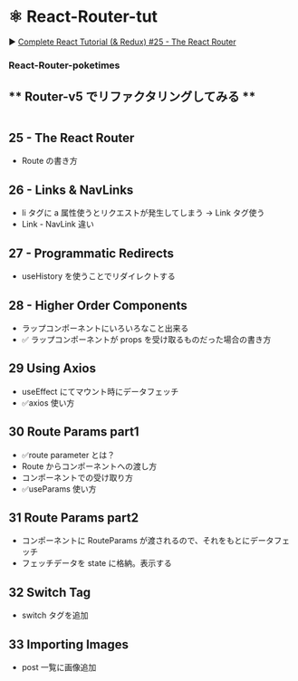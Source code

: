 # ⚛️ React-Router-tut

▶️ [Complete React Tutorial (& Redux) #25 - The React Router
](https://www.youtube.com/watch?v=QUz3k2O3ZJU&list=PL4cUxeGkcC9ij8CfkAY2RAGb-tmkNwQHG&index=26&t=0s)

### React-Router-poketimes

## ** Router-v5 でリファクタリングしてみる **

![]()

## 25 - The React Router

-   Route の書き方

## 26 - Links & NavLinks

-   li タグに a 属性使うとリクエストが発生してしまう -> Link タグ使う
-   Link - NavLink 違い

## 27 - Programmatic Redirects

-   useHistory を使うことでリダイレクトする

## 28 - Higher Order Components

-   ラップコンポーネントにいろいろなこと出来る
-   ✅ ラップコンポーネントが props を受け取るものだった場合の書き方

## 29 Using Axios

-   useEffect にてマウント時にデータフェッチ
-   ✅axios 使い方

## 30 Route Params part1

-   ✅route parameter とは？
-   Route からコンポーネントへの渡し方
-   コンポーネントでの受け取り方
-   ✅useParams 使い方

## 31 Route Params part2

-   コンポーネントに RouteParams が渡されるので、それをもとにデータフェッチ
-   フェッチデータを state に格納。表示する

## 32 Switch Tag

-   switch タグを追加

## 33 Importing Images

-   post 一覧に画像追加
